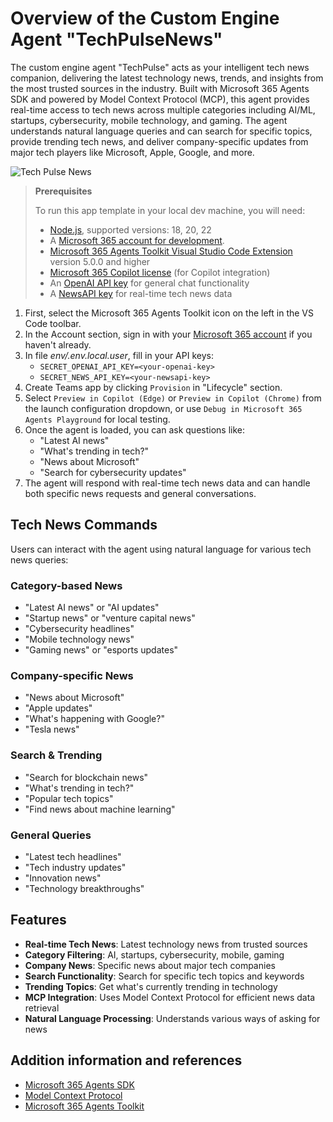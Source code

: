 # Overview of the Custom Engine Agent "TechPulseNews"

The custom engine agent "TechPulse" acts as your intelligent tech news companion, delivering the latest technology news, trends, and insights from the most trusted sources in the industry. Built with Microsoft 365 Agents SDK and powered by Model Context Protocol (MCP), this agent provides real-time access to tech news across multiple categories including AI/ML, startups, cybersecurity, mobile technology, and gaming. The agent understands natural language queries and can search for specific topics, provide trending tech news, and deliver company-specific updates from major tech players like Microsoft, Apple, Google, and more.

![Tech Pulse News](./assets/techPulse.gif)

> **Prerequisites**
>
> To run this app template in your local dev machine, you will need:
>
> - [Node.js](https://nodejs.org/), supported versions: 18, 20, 22
> - A [Microsoft 365 account for development](https://docs.microsoft.com/microsoftteams/platform/toolkit/accounts).
> - [Microsoft 365 Agents Toolkit Visual Studio Code Extension](https://aka.ms/teams-toolkit) version 5.0.0 and higher
> - [Microsoft 365 Copilot license](https://learn.microsoft.com/microsoft-365-copilot/extensibility/prerequisites#prerequisites) (for Copilot integration)
> - An [OpenAI API key](https://platform.openai.com/) for general chat functionality
> - A [NewsAPI key](https://newsapi.org/) for real-time tech news data

1. First, select the Microsoft 365 Agents Toolkit icon on the left in the VS Code toolbar.
2. In the Account section, sign in with your [Microsoft 365 account](https://docs.microsoft.com/microsoftteams/platform/toolkit/accounts) if you haven't already.
3. In file *env/.env.local.user*, fill in your API keys:
   - `SECRET_OPENAI_API_KEY=<your-openai-key>`
   - `SECRET_NEWS_API_KEY=<your-newsapi-key>`
4. Create Teams app by clicking `Provision` in "Lifecycle" section.
5. Select `Preview in Copilot (Edge)` or `Preview in Copilot (Chrome)` from the launch configuration dropdown, or use `Debug in Microsoft 365 Agents Playground` for local testing.
6. Once the agent is loaded, you can ask questions like:
   - "Latest AI news"
   - "What's trending in tech?"
   - "News about Microsoft"
   - "Search for cybersecurity updates"
7. The agent will respond with real-time tech news data and can handle both specific news requests and general conversations.

## Tech News Commands

Users can interact with the agent using natural language for various tech news queries:

### Category-based News

- "Latest AI news" or "AI updates"
- "Startup news" or "venture capital news"
- "Cybersecurity headlines"
- "Mobile technology news"
- "Gaming news" or "esports updates"

### Company-specific News

- "News about Microsoft"
- "Apple updates"
- "What's happening with Google?"
- "Tesla news"

### Search & Trending

- "Search for blockchain news"
- "What's trending in tech?"
- "Popular tech topics"
- "Find news about machine learning"

### General Queries

- "Latest tech headlines"
- "Tech industry updates"
- "Innovation news"
- "Technology breakthroughs"

## Features

- **Real-time Tech News**: Latest technology news from trusted sources
- **Category Filtering**: AI, startups, cybersecurity, mobile, gaming
- **Company News**: Specific news about major tech companies
- **Search Functionality**: Search for specific tech topics and keywords
- **Trending Topics**: Get what's currently trending in technology
- **MCP Integration**: Uses Model Context Protocol for efficient news data retrieval
- **Natural Language Processing**: Understands various ways of asking for news

## Addition information and references

- [Microsoft 365 Agents SDK](https://github.com/Microsoft/Agents)
- [Model Context Protocol](https://modelcontextprotocol.io/)
- [Microsoft 365 Agents Toolkit](https://learn.microsoft.com/en-us/microsoft-365-copilot/extensibility/overview-custom-engine-agent)